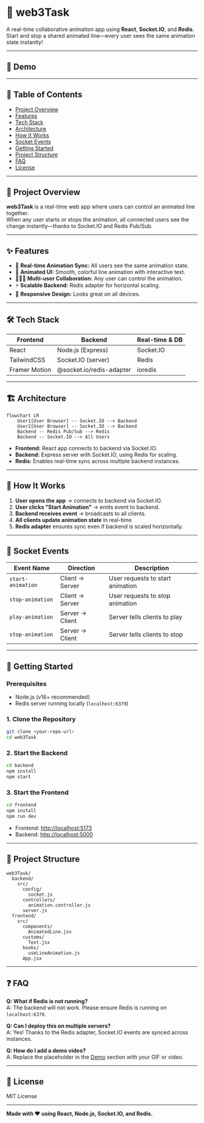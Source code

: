 # 🚀 web3Task

A real-time collaborative animation app using **React**, **Socket.IO**, and **Redis**.  
Start and stop a shared animated line—every user sees the same animation state instantly!

---

## 📸 Demo

<!--
Add your demo video or GIF here later.
Example:
![Demo Animation](demo.gif)
-->

---

## 📝 Table of Contents

- [Project Overview](#project-overview)
- [Features](#features)
- [Tech Stack](#tech-stack)
- [Architecture](#architecture)
- [How It Works](#how-it-works)
- [Socket Events](#socket-events)
- [Getting Started](#getting-started)
- [Project Structure](#project-structure)
- [FAQ](#faq)
- [License](#license)

---

## 🧩 Project Overview

**web3Task** is a real-time web app where users can control an animated line together.  
When any user starts or stops the animation, all connected users see the change instantly—thanks to Socket.IO and Redis Pub/Sub.

---

## ✨ Features

- 🔴 **Real-time Animation Sync:** All users see the same animation state.
- 🎨 **Animated UI:** Smooth, colorful line animation with interactive text.
- 🧑‍🤝‍🧑 **Multi-user Collaboration:** Any user can control the animation.
- ⚡ **Scalable Backend:** Redis adapter for horizontal scaling.
- 📱 **Responsive Design:** Looks great on all devices.

---

## 🛠️ Tech Stack

| Frontend           | Backend                | Real-time & DB |
|--------------------|------------------------|----------------|
| React              | Node.js (Express)      | Socket.IO      |
| TailwindCSS        | Socket.IO (server)     | Redis          |
| Framer Motion      | @socket.io/redis-adapter| ioredis        |

---

## 🏗️ Architecture

```mermaid
flowchart LR
    User1[User Browser] -- Socket.IO --> Backend
    User2[User Browser] -- Socket.IO --> Backend
    Backend -- Redis Pub/Sub --> Redis
    Backend -- Socket.IO --> All Users
```

- **Frontend:** React app connects to backend via Socket.IO.
- **Backend:** Express server with Socket.IO, using Redis for scaling.
- **Redis:** Enables real-time sync across multiple backend instances.

---

## 🔄 How It Works

1. **User opens the app** → connects to backend via Socket.IO.
2. **User clicks "Start Animation"** → emits event to backend.
3. **Backend receives event** → broadcasts to all clients.
4. **All clients update animation state** in real-time.
5. **Redis adapter** ensures sync even if backend is scaled horizontally.

---

## 📡 Socket Events

| Event Name        | Direction         | Description                        |
|-------------------|------------------|------------------------------------|
| `start-animation` | Client → Server  | User requests to start animation   |
| `stop-animation`  | Client → Server  | User requests to stop animation    |
| `play-animation`  | Server → Client  | Server tells clients to play       |
| `stop-animation`  | Server → Client  | Server tells clients to stop       |

---

## 🚀 Getting Started

### Prerequisites

- Node.js (v16+ recommended)
- Redis server running locally (`localhost:6379`)

### 1. Clone the Repository

```bash
git clone <your-repo-url>
cd web3Task
```

### 2. Start the Backend

```bash
cd backend
npm install
npm start
```

### 3. Start the Frontend

```bash
cd frontend
npm install
npm run dev
```

- Frontend: [http://localhost:5173](http://localhost:5173)
- Backend: [http://localhost:5000](http://localhost:5000)

---

## 📂 Project Structure

```
web3Task/
  backend/
    src/
      config/
        socket.js
      controllers/
        animation.controller.js
      server.js
  frontend/
    src/
      components/
        AnimatedLine.jsx
      customs/
        Text.jsx
      hooks/
        useLineAnimation.js
      App.jsx
```

---

## ❓ FAQ

**Q: What if Redis is not running?**  
A: The backend will not work. Please ensure Redis is running on `localhost:6379`.

**Q: Can I deploy this on multiple servers?**  
A: Yes! Thanks to the Redis adapter, Socket.IO events are synced across instances.

**Q: How do I add a demo video?**  
A: Replace the placeholder in the [Demo](#demo) section with your GIF or video.

---

## 📜 License

MIT License

---

**Made with ❤️ using React, Node.js, Socket.IO, and Redis.**
